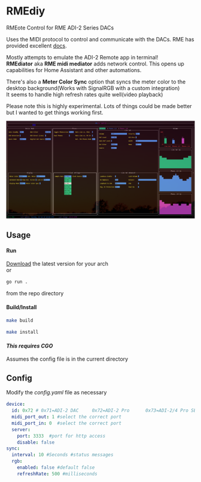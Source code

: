 # RMEdiy
RMEote Control for RME ADI-2 Series DACs

Uses the MIDI protocol to control and communicate with the DACs. RME has provided excellent [docs](./static/MIDITable_ADI-2_230930.ods).

Mostly attempts to emulate the ADI-2 Remote app in terminal!   
__RMEdiator__ aka __RME midi mediator__ adds network control. This opens up capabilities for Home Assistant and other automations.

There's also a __Meter Color Sync__ option that syncs the meter color to the desktop background(Works with SignalRGB with a custom integration)   
It seems to handle high refresh rates quite well(video playback) 

Please note this is highly experimental. Lots of things could be made better but I wanted to get things working first.

![](./static/example.png)
## Usage
#### Run
[Download](https://github.com/n00bmax/RMEdiy/releases) the latest version for your arch  
or
```sh
go run .
```
from the repo directory
#### Build/Install
```sh
make build
```

```sh
make install
```

#### _This requires CGO_

Assumes the config file is in the current directory

## Config

Modify the _config.yaml_ file as necessary

```yaml
device:
  id: 0x72 # 0x71=ADI-2 DAC	    0x72=ADI-2 Pro	    0x73=ADI-2/4 Pro SE	
  midi_port_out: 1 #select the correct port
  midi_port_in: 0  #select the correct port
  server:
    port: 3333  #port for http access
    disable: false 
sync:
  interval: 10 #Seconds #status messages
  rgb:
    enabled: false #default false
    refreshRate: 500 #milliseconds
```
